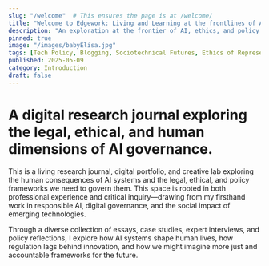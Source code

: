 ```yaml
---
slug: "/welcome"  # This ensures the page is at /welcome/
title: "Welcome to Edgework: Living and Learning at the frontlines of AI and Policy"
description: "An exploration at the frontier of AI, ethics, and policy."
pinned: true
image: "/images/babyElisa.jpg"
tags: [Tech Policy, Blogging, Sociotechnical Futures, Ethics of Representation]
published: 2025-05-09
category: Introduction
draft: false
---
```


# A digital research journal exploring the legal, ethical, and human dimensions of AI governance.


This is a living research journal, digital portfolio, and creative lab exploring the human consequences of AI systems and the legal, ethical, and policy frameworks we need to govern them. This space is rooted in both professional experience and critical inquiry—drawing from my firsthand work in responsible AI, digital governance, and the social impact of emerging technologies. 

Through a diverse collection of essays, case studies, expert interviews, and policy reflections, I explore how AI systems shape human lives, how regulation lags behind innovation, and how we might imagine more just and accountable frameworks for the future.
